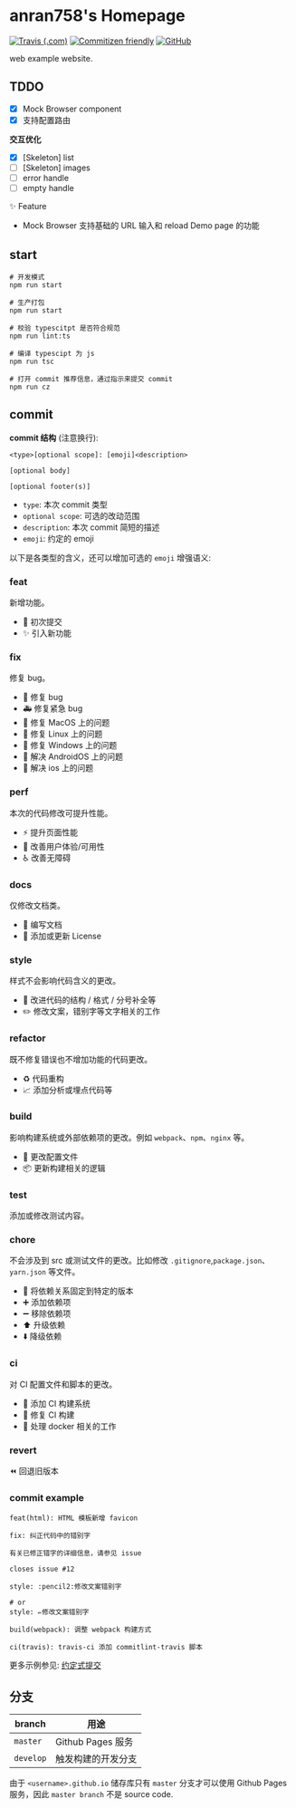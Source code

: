 # anran758's Homepage

[![Travis (.com)](https://img.shields.io/travis/com/anran758/anran758.github.io)](https://travis-ci.com/github/anran758/anran758.github.io/)
[![Commitizen friendly](https://img.shields.io/badge/commitizen-friendly-brightgreen.svg)](http://commitizen.github.io/cz-cli/)
[![GitHub](https://img.shields.io/github/license/anran758/anran758.github.io)](https://github.com/anran758/anran758.github.io/blob/master/LICENSE)

web example website.

## TDDO

- [x] Mock Browser component
- [x] 支持配置路由

**交互优化**

- [x] [Skeleton] list
- [ ] [Skeleton] images
- [ ] error handle
- [ ] empty handle

:sparkles: Feature

- Mock Browser 支持基础的 URL 输入和 reload Demo page 的功能

## start

``` shell
# 开发模式
npm run start

# 生产打包
npm run start

# 校验 typescitpt 是否符合规范
npm run lint:ts

# 编译 typescipt 为 js
npm run tsc

# 打开 commit 推荐信息，通过指示来提交 commit
npm run cz
```

## commit

**commit 结构** (注意换行):

``` example
<type>[optional scope]: [emoji]<description>

[optional body]

[optional footer(s)]
```

- `type`: 本次 commit 类型
- `optional scope`: 可选的改动范围
- `description`: 本次 commit 简短的描述
- `emoji`: 约定的 emoji

以下是各类型的含义，还可以增加可选的 `emoji` 增强语义:

### feat

新增功能。

- :tada: 初次提交
- :sparkles: 引入新功能

### fix

修复 bug。

- :bug: 修复 bug
- :ambulance: 修复紧急 bug
- :apple: 修复 MacOS 上的问题
- :penguin: 修复 Linux 上的问题
- :checkered_flag: 修复 Windows 上的问题
- :robot: 解决 AndroidOS 上的问题
- :green_apple: 解决 ios 上的问题

### perf

本次的代码修改可提升性能。

- :zap: 提升页面性能
- :children_crossing: 改善用户体验/可用性
- :wheelchair: 改善无障碍

### docs

仅修改文档类。

- :memo: 编写文档
- :page_facing_up: 添加或更新 License

### style

样式不会影响代码含义的更改。

- :art: 改进代码的结构 / 格式 / 分号补全等
- :pencil2: 修改文案，错别字等文字相关的工作

### refactor

既不修复错误也不增加功能的代码更改。

- :recycle: 代码重构
- :chart_with_upwards_trend: 添加分析或埋点代码等

### build

影响构建系统或外部依赖项的更改。例如 `webpack`、`npm`、`nginx` 等。

- :wrench: 更改配置文件
- :package:  更新构建相关的逻辑

### test

添加或修改测试内容。

### chore

不会涉及到 src 或测试文件的更改。比如修改 `.gitignore`,`package.json`、`yarn.json` 等文件。

- :pushpin: 将依赖关系固定到特定的版本
- :heavy_plus_sign: 添加依赖项
- :heavy_minus_sign: 移除依赖项
- :arrow_up: 升级依赖
- :arrow_down: 降级依赖

### ci

对 CI 配置文件和脚本的更改。

- :construction_worker: 添加 CI 构建系统
- :green_heart: 修复 CI 构建
- :whale: 处理 docker 相关的工作

### revert

:rewind: 回退旧版本

### commit example

``` shell
feat(html): HTML 模板新增 favicon
```

``` shell
fix: 纠正代码中的错别字

有关已修正错字的详细信息，请参见 issue

closes issue #12
```

``` shell
style: :pencil2:修改文案错别字

# or
style: ✏️修改文案错别字
```

``` shell
build(webpack): 调整 webpack 构建方式
```

``` shell
ci(travis): travis-ci 添加 commitlint-travis 脚本
```

更多示例参见: [约定式提交](https://www.conventionalcommits.org/zh-hans)

## 分支

| branch    | 用途                                                                        |
| --------- | --------------------------------------------------------------------------- |
| `master`  | Github Pages 服务 |
| `develop` | 触发构建的开发分支                                                          |

由于 `<username>.github.io` 储存库只有 `master` 分支才可以使用 Github Pages 服务，因此 `master branch` 不是 source code.
